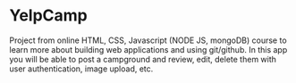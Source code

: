 # YelpCamp
Project from online HTML, CSS, Javascript (NODE JS, mongoDB) course to learn more about building web applications and using git/github.
In this app you will be able to post a campground and review, edit, delete them with user authentication, image upload, etc.
